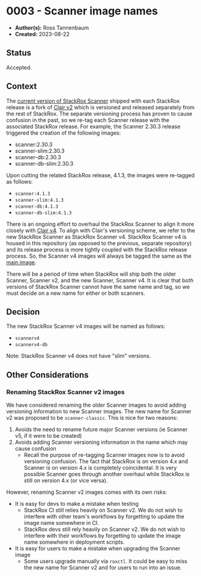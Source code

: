 # 0003 - Scanner image names

- **Author(s):** Ross Tannenbaum
- **Created:** 2023-08-22

## Status

Accepted.

## Context

The [current version of StackRox Scanner](https://github.com/stackrox/scanner) shipped with each StackRox release is a fork of [Clair v2](https://github.com/quay/clair/tree/v2.1.8) which is versioned and released separately from the rest of StackRox.
The separate versioning process has proven to cause confusion in the past, so we re-tag each Scanner release with the associated StackRox release.
For example, the Scanner 2.30.3 release triggered the creation of the following images:

* scanner:2.30.3
* scanner-slim:2.30.3
* scanner-db:2.30.3
* scanner-db-slim:2.30.3

Upon cutting the related StackRox release, 4.1.3, the images were re-tagged as follows:

* `scanner:4.1.3`
* `scanner-slim:4.1.3`
* `scanner-db:4.1.3`
* `scanner-db-slim:4.1.3`

There is an ongoing effort to overhaul the StackRox Scanner to align it more closely with [Clair v4](https://github.com/quay/clair).
To align with Clair's versioning scheme, we refer to the new StackRox Scanner as StackRox Scanner v4.
StackRox Scanner v4 is housed in this repository (as opposed to the previous, separate repository) and its release process is more tightly coupled with the StackRox release process.
So, the Scanner v4 images will always be tagged the same as the [main image](https://quay.io/repository/stackrox-io/main).

There will be a period of time when StackRox will ship both the older Scanner, Scanner v2, and the new Scanner, Scanner v4.
It is clear that both versions of StackRox Scanner cannot have the same name and tag, so we must decide on a new name for either or both scanners.

## Decision

The new StackRox Scanner v4 images will be named as follows:

* `scannerv4`
* `scannerv4-db`

Note: StackRox Scanner v4 does not have "slim" versions.

## Other Considerations

### Renaming StackRox Scanner v2 images

We have considered renaming the older Scanner images to avoid adding versioning information to new Scanner images.
The new name for Scanner v2 was proposed to be `scanner-classic`.
This is nice for two reasons:

1. Avoids the need to rename future major Scanner versions (ie Scanner v5, if it were to be created)
2. Avoids adding Scanner versioning information in the name which may cause confusion
    * Recall the purpose of re-tagging Scanner images now is to avoid versioning confusion. The fact that StackRox is on version 4.x and Scanner is on version 4.x is completely coincidental. It is very possible Scanner goes through another overhaul while StackRox is still on version 4.x (or vice versa).

However, renaming Scanner v2 images comes with its own risks:

* It is easy for devs to make a mistake when testing
    * StackRox CI still relies heavily on Scanner v2. We do not wish to interfere with other team's workflows by forgetting to update the image name somewhere in CI.
    * StackRox devs still rely heavily on Scanner v2. We do not wish to interfere with their workflows by forgetting to update the image name somewhere in deployment scripts.
* It is easy for users to make a mistake when upgrading the Scanner image
    * Some users upgrade manually via `roxctl`. It could be easy to miss the new name for Scanner v2 and for users to run into an issue.
